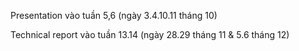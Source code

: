 Presentation vào tuần 5,6 (ngày 3.4.10.11 tháng 10)

Technical report vào tuần 13.14 (ngày 28.29 tháng 11 & 5.6 tháng 12)